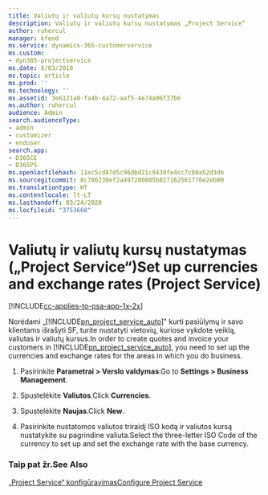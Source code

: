 ```yaml
---
title: Valiutų ir valiutų kursų nustatymas
description: Valiutų ir valiutų kursų nustatymas „Project Service“
author: ruhercul
manager: kfend
ms.service: dynamics-365-customerservice
ms.custom:
- dyn365-projectservice
ms.date: 8/03/2018
ms.topic: article
ms.prod: ''
ms.technology: ''
ms.assetid: 3e6121a8-fa4b-4a72-aaf5-4e74a96f37b6
ms.author: ruhercul
audience: Admin
search.audienceType:
- admin
- customizer
- enduser
search.app:
- D365CE
- D365PS
ms.openlocfilehash: 11ec5cd87d5c96dbd21c9439fe4cc7c80a52d3db
ms.sourcegitcommit: 8c786230ef2a497280885b827162561776e2eb00
ms.translationtype: HT
ms.contentlocale: lt-LT
ms.lasthandoff: 03/24/2020
ms.locfileid: "3753668"
---
```

# <a name="set-up-currencies-and-exchange-rates-project-service"></a><span data-ttu-id="94d9c-103">Valiutų ir valiutų kursų nustatymas („Project Service“)</span><span class="sxs-lookup"><span data-stu-id="94d9c-103">Set up currencies and exchange rates (Project Service)</span></span>

[!INCLUDE[cc-applies-to-psa-app-1x-2x](../includes/cc-applies-to-psa-app-1x-2x.md)]

<span data-ttu-id="94d9c-104">Norėdami „[!INCLUDE[pn_project_service_auto](../includes/pn-project-service-auto.md)]‟ kurti pasiūlymų ir savo klientams išrašyti SF, turite nustatyti vietovių, kuriose vykdote veiklą, valiutas ir valiutų kursus.</span><span class="sxs-lookup"><span data-stu-id="94d9c-104">In order to create quotes and invoice your customers in [!INCLUDE[pn_project_service_auto](../includes/pn-project-service-auto.md)], you need to set up the currencies and exchange rates for the areas in which you do business.</span></span>  
  
1.  <span data-ttu-id="94d9c-105">Pasirinkite **Parametrai > Verslo valdymas**.</span><span class="sxs-lookup"><span data-stu-id="94d9c-105">Go to **Settings > Business Management**.</span></span>  
  
2.  <span data-ttu-id="94d9c-106">Spustelėkite **Valiutos**.</span><span class="sxs-lookup"><span data-stu-id="94d9c-106">Click **Currencies**.</span></span>  
  
3.  <span data-ttu-id="94d9c-107">Spustelėkite **Naujas**.</span><span class="sxs-lookup"><span data-stu-id="94d9c-107">Click **New**.</span></span>  
  
4.  <span data-ttu-id="94d9c-108">Pasirinkite nustatomos valiutos triraidį ISO kodą ir valiutos kursą nustatykite su pagrindine valiuta.</span><span class="sxs-lookup"><span data-stu-id="94d9c-108">Select the three-letter ISO Code of the currency to set up and set the exchange rate with the base currency.</span></span>  
  
### <a name="see-also"></a><span data-ttu-id="94d9c-109">Taip pat žr.</span><span class="sxs-lookup"><span data-stu-id="94d9c-109">See Also</span></span>  
 [<span data-ttu-id="94d9c-110">„Project Service“ konfigūravimas</span><span class="sxs-lookup"><span data-stu-id="94d9c-110">Configure Project Service</span></span>](../project-service/configure.md)
